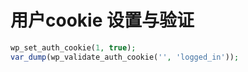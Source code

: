 # 用户cookie 设置与验证
```php
wp_set_auth_cookie(1, true);
var_dump(wp_validate_auth_cookie('', 'logged_in'));
```